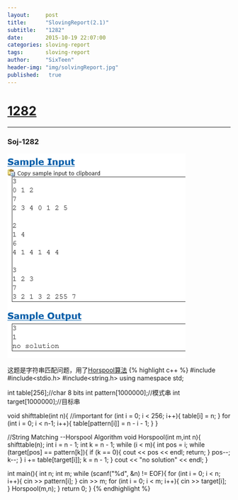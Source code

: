 ```yaml
---
layout:     post
title:      "SlovingReport(2.1)"
subtitle:   "1282"
date:       2015-10-19 22:07:00
categories: sloving-report
tags:       sloving-report
author:     "SixTeen"
header-img: "img/solvingReport.jpg"
published:   true
---
```


# <a href="#01">1282</a>

---






### <a name="01"></a>Soj-1282

![p](/img/slovingReport/1282.png)

这题是字符串匹配问题，用了[Horspool算法](/algorithm/Algorithm-String-Matching/)
{% highlight c++ %}
#include<iostream>
#include<stdio.h>
#include<string.h>
using namespace std;

int table[256];//char 8 bits
int pattern[1000000];//模式串
int target[1000000];//目标串

void shifttable(int n){
    //important
    for (int i = 0; i < 256; i++){
        table[i] = n;
    }
    for (int i = 0; i < n-1; i++){
        table[pattern[i]] = n - i - 1;
    }
}

//String Matching --Horspool Algorithm
void Horspool(int m,int n){
    shifttable(n);
    int i = n - 1;
    int k = n - 1;
    while (i < m){
        int pos = i;
        while (target[pos] == pattern[k]){
            if (k == 0){
                cout << pos << endl;
                return;
            }
            pos--;
            k--;
        }
        i += table[target[i]];
        k = n - 1;
    }
    cout << "no solution" << endl;
}

int main(){
    int n;
    int m;
    while (scanf("%d", &n) != EOF){
        for (int i = 0; i < n; i++){
            cin >> pattern[i];
        }
        cin >> m;
        for (int i = 0; i < m; i++){
            cin >> target[i];
        }
        Horspool(m,n);
    }
    return 0;
}
{% endhighlight %}
